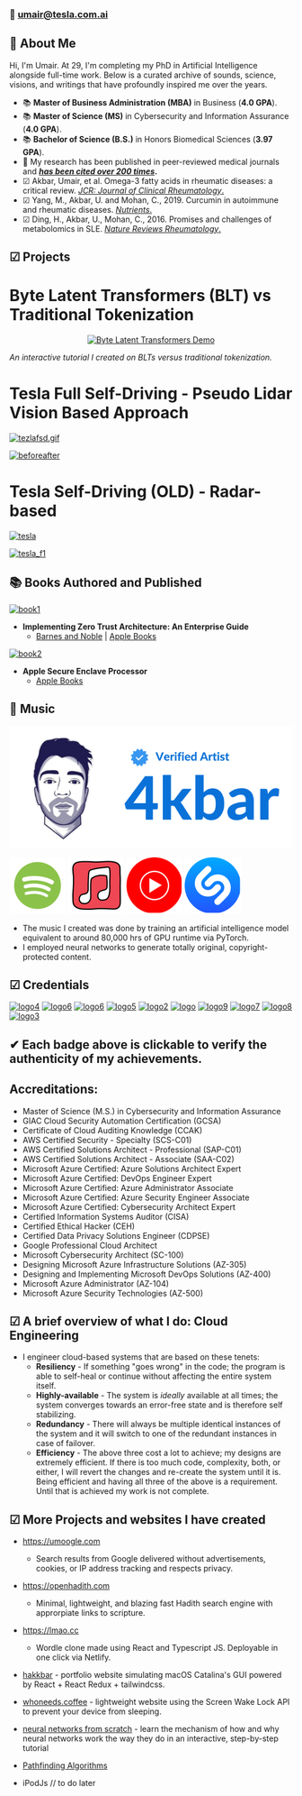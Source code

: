 
### 📩 [umair@tesla.com.ai](https://tesla.com)

## 👋 **About Me**
Hi, I'm Umair. At 29, I'm completing my PhD in Artificial Intelligence alongside full-time work. Below is a curated archive of sounds, science, visions, and writings that have profoundly inspired me over the years.

 * 📚 **Master of Business Administration (MBA)** in Business (**4.0 GPA**).
 * 📚 **Master of Science (MS)** in Cybersecurity and Information Assurance (**4.0 GPA**). 
 * 📚 **Bachelor of Science (B.S.)** in Honors Biomedical Sciences (**3.97 GPA**).
 * 🔬 My research has been published in peer-reviewed medical journals and **[*has been cited over 200 times*](https://scholar.google.com/citations?user=aRS4MOUAAAAJ&hl=en&oi=sra).**
 * ☑ Akbar, Umair, et al. Omega-3 fatty acids in rheumatic diseases: a critical review. [*JCR: Journal of Clinical Rheumatology*.](https://journals.lww.com/jclinrheum/fulltext/2017/09000/Omega_3_Fatty_Acids_in_Rheumatic_Diseases__A.6.aspx)
 * ☑ Yang, M., Akbar, U. and Mohan, C., 2019. Curcumin in autoimmune and rheumatic diseases. [*Nutrients*.](https://www.mdpi.com/2072-6643/11/5/1004)
 * ☑ Ding, H., Akbar, U., Mohan, C., 2016. Promises and challenges of metabolomics in SLE. [*Nature Reviews Rheumatology*.](https://www.nature.com/articles/nrrheum.2016.163)

## ☑ Projects

# Byte Latent Transformers (BLT) vs Traditional Tokenization

<p align="center">
  <a href="https://byte-latent.netlify.app/">
    <img src="https://i.imgur.com/lotHaia.gif" alt="Byte Latent Transformers Demo" />
  </a>
</p>

*An interactive tutorial I created on BLTs versus traditional tokenization.*

# Tesla Full Self-Driving - Pseudo Lidar Vision Based Approach

[![tezlafsd.gif](tezlafsd.gif)](https://github.com/uakbr/tesla-blogs/issues/1)

[![beforeafter](beforeafter.gif)](https://github.com/uakbr/tesla-blogs/issues/1)

# Tesla Self-Driving (OLD) - Radar-based

[![tesla](tesla_autopilot_0023.gif)](https://github.com/uakbr/)

[![tesla_f1](tesla_f1.gif)](https://github.com/uakbr/)

## 📚 Books Authored and Published

[![book1](https://i.imgur.com/DtMmNJi.jpg)](https://books.apple.com/us/book/id1621513146)
* **Implementing Zero Trust Architecture: An Enterprise Guide**
  * [Barnes and Noble](https://www.barnesandnoble.com/w/implementing-zero-trust-architecture-umair-akbar/1141399053;jsessionid=5A116CDEFBF015903BC983C96E46297A.prodny_store02-atgap18?ean=2940166364616) | [Apple Books](https://books.apple.com/us/book/id1621513146)
  
[![book2](https://i.imgur.com/4acaStX.png)](https://books.apple.com/us/book/id6443738531)
* **Apple Secure Enclave Processor**
  * [Apple Books](https://books.apple.com/us/book/id6443738531)

## 🎵 Music

[![artist](artist.svg)](https://open.spotify.com/artist/0tY0iyhHQHdH33HYIipFZv)

[![spotify](spotify.svg)](https://open.spotify.com/artist/0tY0iyhHQHdH33HYIipFZv)
[![apple](apple.svg)](https://music.apple.com/us/artist/4kbar/1611347573)
[![youtube](yt.svg)](https://music.youtube.com/channel/UC0tlPj-YmtXn93AcJQA5rRg?feature=gws_kp_artist&feature=gws_kp_artist)
[![shazam](shazam.svg)](https://www.shazam.com/artist/4kbar/1611347573)

 * The music I created was done by training an artificial intelligence model equivalent to around 80,000 hrs of GPU runtime via PyTorch.
 * I employed neural networks to generate totally original, copyright-protected content.

## ☑ Credentials

[![logo4](https://i.imgur.com/kdfNfKj.png)](https://www.youracclaim.com/badges/3941f370-35ff-4f61-808f-729acb2d7c8f/public_url)
[![logo6](https://i.imgur.com/WU0SVTl.png)](https://www.credly.com/badges/38ae040e-b0c8-4a3c-a4a8-74dfbaaa3eeb/)
[![logo6](https://i.imgur.com/0Co5crk.png)](https://www.credly.com/badges/9ccff3fc-f9b7-46d6-a4ef-31f181681911)
[![logo5](https://i.imgur.com/8afqjb6.png)](https://www.credential.net/612b882c-fbed-449b-8e8f-9293c85afb1d/)
[![logo2](https://i.imgur.com/aim7FpB.png)](https://www.youracclaim.com/badges/54a21319-478b-48f6-a82e-41b610b8cf98/public_url)
[![logo](https://i.imgur.com/BagDNhk.png)](https://www.youracclaim.com/badges/b229b999-dc0f-4ff3-b8d3-f9456664edd2/public_url)
[![logo9](https://i.imgur.com/fBVtA2m.png)](https://www.credly.com/badges/4728ba45-9769-4e7d-a77e-7c917dc29b1b)
[![logo7](https://i.imgur.com/AZsvZkX.png)](https://www.credly.com/badges/d79dbccf-3119-4ee8-b999-364966cdc1a7)
[![logo8](https://i.imgur.com/c28MIPh.png)](https://www.credly.com/badges/7d6346ee-e984-4cc9-b90a-a90ea39be7ca)
[![logo3](https://i.imgur.com/gtYIGoM.png)](https://aspen.eccouncil.org/VerifyBadge?type=certification&a=ZJFpQkZIF+28c8vibHmygrnbK149R/I69YBzzbXuDDA=)

## ✔ Each badge above is clickable to verify the authenticity of my achievements.

## Accreditations:
* Master of Science (M.S.) in Cybersecurity and Information Assurance
* GIAC Cloud Security Automation Certification (GCSA)
* Certificate of Cloud Auditing Knowledge (CCAK)
* AWS Certified Security - Specialty (SCS-C01)
* AWS Certified Solutions Architect - Professional (SAP-C01)
* AWS Certified Solutions Architect - Associate (SAA-C02)
* Microsoft Azure Certified: Azure Solutions Architect Expert
* Microsoft Azure Certified: DevOps Engineer Expert
* Microsoft Azure Certified: Azure Administrator Associate
* Microsoft Azure Certified: Azure Security Engineer Associate
* Microsoft Azure Certified: Cybersecurity Architect Expert
* Certified Information Systems Auditor (CISA)
* Certified Ethical Hacker (CEH)
* Certified Data Privacy Solutions Engineer (CDPSE)
* Google Professional Cloud Architect
* Microsoft Cybersecurity Architect (SC-100)
* Designing Microsoft Azure Infrastructure Solutions (AZ-305)
* Designing and Implementing Microsoft DevOps Solutions (AZ-400)
* Microsoft Azure Administrator (AZ-104)
* Microsoft Azure Security Technologies (AZ-500)

## ☑ A brief overview of what I do: **Cloud Engineering**
* I engineer cloud-based systems that are based on these tenets: 
   * **Resiliency** - If something "goes wrong" in the code; the program is able to self-heal or continue without affecting the entire system itself.
   * **Highly-available** - The system is *ideally* available at all times; the system converges towards an error-free state and is therefore self stabilizing.
   * **Redundancy** - There will always be multiple identical instances of the system and it will switch to one of the redundant instances in case of failover.
   * **Efficiency** - The above three cost a lot to achieve; my designs are extremely efficient. If there is too much code, complexity, both, or either, I will revert the changes and re-create the system until it is. Being efficient and having all three of the above is a requirement. Until that is achieved my work is not complete.

## ☑ More Projects and websites I have created

* https://umoogle.com
  * Search results from Google delivered without advertisements, cookies, or IP address tracking and respects privacy.

* https://openhadith.com
  * Minimal, lightweight, and blazing fast Hadith search engine with approrpiate links to scripture.
  
* https://lmao.cc
  * Wordle clone made using React and Typescript JS. Deployable in one click via Netlify. 

* [hakkbar](https://xurs.netlify.app) - portfolio website simulating macOS Catalina's GUI powered by React + React Redux + tailwindcss.
* [whoneeds.coffee](https://whoneeds.coffee) - lightweight website using the Screen Wake Lock API to prevent your device from sleeping.
* [neural networks from scratch](https://uakbr.github.io) - learn the mechanism of how and why neural networks work the way they do in an interactive, step-by-step tutorial 
* [Pathfinding Algorithms](https://uakbr.github.io/Pathfinding-Algorithms/)
* iPodJs // to do later

